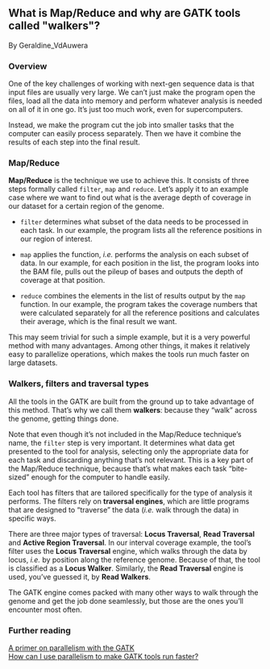 ## What is Map/Reduce and why are GATK tools called "walkers"?

By Geraldine_VdAuwera

<h3>Overview</h3>

<p>One of the key challenges of working with next-gen sequence data is that input files are usually very large. We can’t just make the program open the files, load all the data into memory and perform whatever analysis is needed on all of it in one go. It’s just too much work, even for supercomputers.</p>

<p>Instead, we make the program cut the job into smaller tasks that the computer can easily process separately. Then we have it combine the results of each step into the final result.</p>

<h3>Map/Reduce</h3>

<p><strong>Map/Reduce</strong> is the technique we use to achieve this. It consists of three steps formally called <code class="code codeInline" spellcheck="false">filter</code>, <code class="code codeInline" spellcheck="false">map</code> and <code class="code codeInline" spellcheck="false">reduce</code>. Let’s apply it to an example case where we want to find out what is the average depth of coverage in our dataset for a certain region of the genome.</p>

<ul><li><p><code class="code codeInline" spellcheck="false">filter</code> determines what subset of the data needs to be processed in each task. In our example, the program lists all the reference positions in our region of interest.</p></li>
<li><p><code class="code codeInline" spellcheck="false">map</code> applies the function, <em>i.e.</em> performs the analysis on each subset of data. In our example, for each position in the list, the program looks into the BAM file, pulls out the pileup of bases and outputs the depth of coverage at that position.</p></li>
<li><p><code class="code codeInline" spellcheck="false">reduce</code> combines the elements in the list of results output by the <code class="code codeInline" spellcheck="false">map</code> function. In our example, the program takes the coverage numbers that were calculated separately for all the reference positions and calculates their average, which is the final result we want.</p></li>
</ul><p>This may seem trivial for such a simple example, but it is a very powerful method with many advantages. Among other things, it makes it relatively easy to parallelize operations, which makes the tools run much faster on large datasets.</p>

<h3>Walkers, filters and traversal types</h3>

<p>All the tools in the GATK are built from the ground up to take advantage of this method. That’s why we call them <strong>walkers</strong>: because they “walk” across the genome, getting things done.</p>

<p>Note that even though it’s not included in the Map/Reduce technique’s name, the <code class="code codeInline" spellcheck="false">filter</code> step is very important. It determines what data get presented to the tool for analysis, selecting only the appropriate data for each task and discarding anything that’s not relevant. This is a key part of the Map/Reduce technique, because that’s what makes each task “bite-sized” enough for the computer to handle easily.</p>

<p>Each tool has filters that are tailored specifically for the type of analysis it performs. The filters rely on <strong>traversal engines</strong>, which are little programs that are designed to “traverse” the data (<em>i.e.</em> walk through the data) in specific ways.</p>

<p>There are three major types of traversal: <strong>Locus Traversal</strong>, <strong>Read Traversal</strong> and <strong>Active Region Traversal</strong>.  In our interval coverage example, the tool’s filter uses the <strong>Locus Traversal</strong> engine, which walks through the data by locus, <em>i.e.</em> by position along the reference genome. Because of that, the tool is classified as a <strong>Locus Walker</strong>.  Similarly, the <strong>Read Traversal</strong> engine is used, you’ve guessed it, by <strong>Read Walkers</strong>.</p>

<p>The GATK engine comes packed with many other ways to walk through the genome and get the job done seamlessly, but those are the ones you’ll encounter most often.</p>

<h3>Further reading</h3>

<p><a rel="nofollow" href="http://www.broadinstitute.org/gatk/guide/article?id=1988">A primer on parallelism with the GATK</a><br><a rel="nofollow" href="http://www.broadinstitute.org/gatk/guide/article?id=1975">How can I use parallelism to make GATK tools run faster?</a></p>
